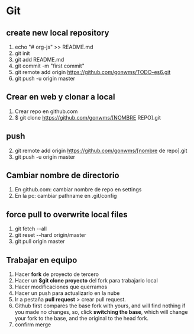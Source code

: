 # Git

## create new local repository

1. echo "# org-js" >> README.md
1. git init
1. git add README.md
1. git commit -m "first commit"
1. git remote add origin https://github.com/gonwms/TODO-es6.git
1. git push -u origin master


## Crear en web y clonar a local 
1. Crear repo en github.com
2. $ git clone https://github.com/gonwms/[NOMBRE REPO].git

## push
2. git remote add origin https://github.com/gonwms/[nombre de repo].git
3. git push -u origin master

## Cambiar nombre de directorio
1. En github.com: cambiar nombre de repo en settings
2. En la pc: cambiar pathname en .git/config

## force pull to overwrite local files

1. git fetch --all
1. git reset --hard origin/master
1. git pull origin master

## Trabajar en equipo

1. Hacer **fork** de proyecto de tercero
1. Hacer un **$git clone proyecto** del fork para trabajarlo local 
1. Hacer modificaciones que querramos
1. Hacer un push para actualizarlo en la nube
1. Ir a pestaña **pull request** > crear pull request. 
1. Github first compares the base fork with yours, and will find nothing if you made no changes, so, click **switching the base**, which will change your fork to the base, and the original to the head fork. 
1. confirm merge
